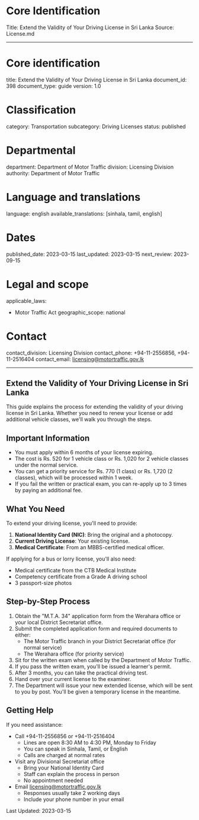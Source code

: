# Core Identification
Title: Extend the Validity of Your Driving License in Sri Lanka
Source: License.md

---
# Core identification
title: Extend the Validity of Your Driving License in Sri Lanka
document_id: 398
document_type: guide
version: 1.0

# Classification
category: Transportation
subcategory: Driving Licenses
status: published

# Departmental
department: Department of Motor Traffic
division: Licensing Division
authority: Department of Motor Traffic

# Language and translations
language: english
available_translations: [sinhala, tamil, english]

# Dates
published_date: 2023-03-15
last_updated: 2023-03-15
next_review: 2023-09-15

# Legal and scope
applicable_laws:
 - Motor Traffic Act
geographic_scope: national

# Contact
contact_division: Licensing Division
contact_phone: +94-11-2556856, +94-11-2516404
contact_email: licensing@motortraffic.gov.lk

---

## Extend the Validity of Your Driving License in Sri Lanka

This guide explains the process for extending the validity of your driving license in Sri Lanka. Whether you need to renew your license or add additional vehicle classes, we'll walk you through the steps.

## Important Information

- You must apply within 6 months of your license expiring.
- The cost is Rs. 520 for 1 vehicle class or Rs. 1,020 for 2 vehicle classes under the normal service.
- You can get a priority service for Rs. 770 (1 class) or Rs. 1,720 (2 classes), which will be processed within 1 week.
- If you fail the written or practical exam, you can re-apply up to 3 times by paying an additional fee.

## What You Need

To extend your driving license, you'll need to provide:

1. **National Identity Card (NIC)**: Bring the original and a photocopy.
2. **Current Driving License**: Your existing license.
3. **Medical Certificate**: From an MBBS-certified medical officer.

If applying for a bus or lorry license, you'll also need:
- Medical certificate from the CTB Medical Institute
- Competency certificate from a Grade A driving school
- 3 passport-size photos

## Step-by-Step Process

1. Obtain the "M.T.A. 34" application form from the Werahara office or your local District Secretariat office.
2. Submit the completed application form and required documents to either:
   - The Motor Traffic branch in your District Secretariat office (for normal service)
   - The Werahara office (for priority service)
3. Sit for the written exam when called by the Department of Motor Traffic.
4. If you pass the written exam, you'll be issued a learner's permit.
5. After 3 months, you can take the practical driving test.
6. Hand over your current license to the examiner.
7. The Department will issue your new extended license, which will be sent to you by post. You'll be given a temporary license in the meantime.

## Getting Help

If you need assistance:

- Call +94-11-2556856 or +94-11-2516404
  - Lines are open 8:30 AM to 4:30 PM, Monday to Friday
  - You can speak in Sinhala, Tamil, or English
  - Calls are charged at normal rates
- Visit any Divisional Secretariat office
  - Bring your National Identity Card
  - Staff can explain the process in person
  - No appointment needed
- Email licensing@motortraffic.gov.lk
  - Responses usually take 2 working days
  - Include your phone number in your email

Last Updated: 2023-03-15